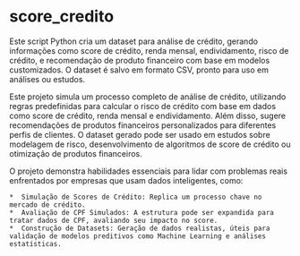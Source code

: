 # score_credito
Este script Python cria um dataset para análise de crédito, gerando informações como score de crédito, renda mensal, endividamento, risco de crédito, e recomendação de produto financeiro com base em modelos customizados. O dataset é salvo em formato CSV, pronto para uso em análises ou estudos.

Este projeto simula um processo completo de análise de crédito, utilizando regras predefinidas para calcular o risco de crédito com base em dados como score de crédito, renda mensal e endividamento. Além disso, sugere recomendações de produtos financeiros personalizados para diferentes perfis de clientes. O dataset gerado pode ser usado em estudos sobre modelagem de risco, desenvolvimento de algoritmos de score de crédito ou otimização de produtos financeiros. 

O projeto demonstra habilidades essenciais para lidar com problemas reais enfrentados por empresas que usam dados inteligentes, como:

    *  Simulação de Scores de Crédito: Replica um processo chave no mercado de crédito.
    *  Avaliação de CPF Simulados: A estrutura pode ser expandida para tratar dados de CPF, avaliando seu impacto no score.
    *  Construção de Datasets: Geração de dados realistas, úteis para validação de modelos preditivos como Machine Learning e análises estatísticas. 
